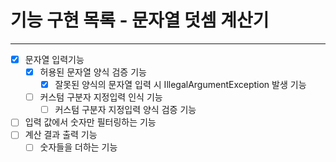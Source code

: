 기능 구현 목록 - 문자열 덧셈 계산기
===========

---

* [x] 문자열 입력기능
    * [x] 허용된 문자열 양식 검증 기능
        * [x] 잘못된 양식의 문자열 입력 시 IllegalArgumentException 발생 기능
    * [ ] 커스텀 구분자 지정입력 인식 기능
        * [ ] 커스텀 구분자 지정입력 양식 검증 기능
* [ ] 입력 값에서 숫자만 필터링하는 기능
* [ ] 계산 결과 출력 기능
    * [ ] 숫자들을 더하는 기능